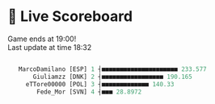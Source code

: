 # 🚩 Live Scoreboard
Game ends at 19:00!      
Last update at time 18:32      

```R

   MarcoDamilano [ESP] 1 ┤■■■■■■■■■■■■■■■■■■■■■ 233.577   
       Giuliamzz [DNK] 2 ┤■■■■■■■■■■■■■■■■■ 190.165       
     eTTore00000 [POL] 3 ┤■■■■■■■■■■■■■ 140.33            
        Fede_Mor [SVN] 4 ┤■■■ 28.8972                     

```
